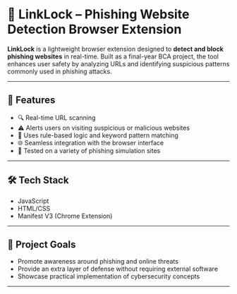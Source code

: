 # 🔐 LinkLock – Phishing Website Detection Browser Extension

**LinkLock** is a lightweight browser extension designed to **detect and block phishing websites** in real-time. Built as a final-year BCA project, the tool enhances user safety by analyzing URLs and identifying suspicious patterns commonly used in phishing attacks.

---

## 🚀 Features

- 🔍 Real-time URL scanning  
- ⚠️ Alerts users on visiting suspicious or malicious websites  
- 🧠 Uses rule-based logic and keyword pattern matching  
- 🌐 Seamless integration with the browser interface  
- 🧪 Tested on a variety of phishing simulation sites  

---

## 🛠️ Tech Stack

- JavaScript  
- HTML/CSS  
- Manifest V3 (Chrome Extension)  

---

## 🎯 Project Goals

- Promote awareness around phishing and online threats  
- Provide an extra layer of defense without requiring external software  
- Showcase practical implementation of cybersecurity concepts  

---


